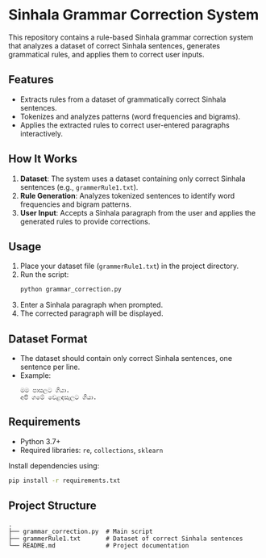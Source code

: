 # Sinhala Grammar Correction System

This repository contains a rule-based Sinhala grammar correction system that analyzes a dataset of correct Sinhala sentences, generates grammatical rules, and applies them to correct user inputs.

## Features
- Extracts rules from a dataset of grammatically correct Sinhala sentences.
- Tokenizes and analyzes patterns (word frequencies and bigrams).
- Applies the extracted rules to correct user-entered paragraphs interactively.

## How It Works
1. **Dataset**: The system uses a dataset containing only correct Sinhala sentences (e.g., `grammerRule1.txt`).
2. **Rule Generation**: Analyzes tokenized sentences to identify word frequencies and bigram patterns.
3. **User Input**: Accepts a Sinhala paragraph from the user and applies the generated rules to provide corrections.

## Usage
1. Place your dataset file (`grammerRule1.txt`) in the project directory.
2. Run the script:
   ```bash
   python grammar_correction.py
   ```
3. Enter a Sinhala paragraph when prompted.
4. The corrected paragraph will be displayed.

## Dataset Format
- The dataset should contain only correct Sinhala sentences, one sentence per line.
- Example:
  ```
  මම පාසලට ගියා.
  අපි ගමේ වෙළඳසැලට ගියා.
  ```

## Requirements
- Python 3.7+
- Required libraries: `re`, `collections`, `sklearn`

Install dependencies using:
```bash
pip install -r requirements.txt
```

## Project Structure
```
.
├── grammar_correction.py  # Main script
├── grammerRule1.txt       # Dataset of correct Sinhala sentences
└── README.md              # Project documentation
